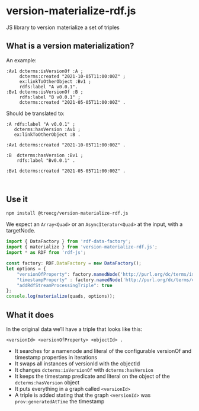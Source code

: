# version-materialize-rdf.js
JS library to version materialize a set of triples

## What is a version materialization?

An example:
```turtle
:Av1 dcterms:isVersionOf :A ;
     dcterms:created "2021-10-05T11:00:00Z" ;
     ex:linkToOtherObject :Bv1 ;
     rdfs:label "A v0.0.1".
:Bv1 dcterms:isVersionOf :B ;
     rdfs:label "B v0.0.1" ;
     dcterms:created "2021-05-05T11:00:00Z" .
``` 

Should be translated to:
```turtle
:A rdfs:label "A v0.0.1" ;
   dcterms:hasVersion :Av1 ;
   ex:linkToOtherObject :B .

:Av1 dcterms:created "2021-10-05T11:00:00Z" .

:B  dcterms:hasVersion :Bv1 ;
    rdfs:label "Bv0.0.1" .

:Bv1 dcterms:created "2021-05-05T11:00:00Z" .

   
```

## Use it

```bash
npm install @treecg/version-materialize-rdf.js
```

We expect an `Array<Quad>` or an `AsyncIterator<Quad>` at the input, with a targetNode.

```javascript
import { DataFactory } from 'rdf-data-factory';
import { materialize } from 'version-materialize-rdf.js';
import * as RDF from 'rdf-js';

const factory: RDF.DataFactory = new DataFactory();
let options = {
    "versionOfProperty": factory.namedNode('http://purl.org/dc/terms/isVersionOf'), // defaults to dcterms:isVersionOf
    "timestampProperty" : factory.namedNode('http://purl.org/dc/terms/created'), // defaults to dcterms:created, but there may be good reasons to change this to e.g., prov:generatedAtTime
    "addRdfStreamProcessingTriple": true
};
console.log(materialize(quads, options));
```

## What it does

In the original data we’ll have a triple that looks like this:
```turtle
<versionId> <versionOfProperty> <objectId> .
```

 * It searches for a namenode and literal of the configurable versionOf and timestamp properties in iterations
 * It swaps all instances of versionId with the objectId
 * It changes `dcterms:isVersionOf` with `dcterms:hasVersion`
 * It keeps the timestamp predicate and literal on the object of the `dcterms:hasVersion` object
 * It puts everything in a graph called `<versionId>`
 * A triple is added stating that the graph `<versionId>` was `prov:generatedAtTime` the timestamp
